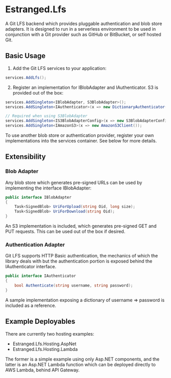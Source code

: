 # Estranged.Lfs
A Git LFS backend which provides pluggable authentication and blob store adapters. It is designed to run in a serverless environment to be used in conjunction with a Git provider such as GitHub or BitBucket, or self hosted Git.

## Basic Usage

1. Add the Git LFS services to your application:
```csharp
services.AddLfs();
```
2. Register an implementation for IBlobAdapter and IAuthenticator. S3 is provided out of the box:
```csharp
services.AddSingleton<IBlobAdapter, S3BlobAdapter>();
services.AddSingleton<IAuthenticator>(x => new DictionaryAuthenticator(new Dictionary<string, string> { { "username", "password" } }));

// Required when using S3BlobAdapter
services.AddSingleton<IS3BlobAdapterConfig>(x => new S3BlobAdapterConfig { Bucket = "estranged-lfs-test" });
services.AddSingleton<IAmazonS3>(x => new AmazonS3Client());
```
To use another blob store or authentication provider, register your own implementations into the services container. See below for more details.

## Extensibility

### Blob Adapter
Any blob store which generates pre-signed URLs can be used by implementing the interface IBlobAdapter:

```csharp
public interface IBlobAdapter
{
    Task<SignedBlob> UriForUpload(string Oid, long size);
    Task<SignedBlob> UriForDownload(string Oid);
}
```
An S3 implementation is included, which generates pre-signed GET and PUT requests. This can be used out of the box if desired.

### Authentication Adapter
Git LFS supports HTTP Basic authentication, the mechanics of which the library deals with but the authentication portion is exposed behind the IAuthenticator interface.

```csharp
public interface IAuthenticator
{
    bool Authenticate(string username, string password);
}
```
A sample implementation exposing a dictionary of username => password is included as a reference.

## Example Deployables
There are currently two hosting examples:
* Estranged.Lfs.Hosting.AspNet
* Estranged.Lfs.Hosting.Lambda

The former is a simple example using only Asp.NET components, and the latter is an Asp.NET Lambda function which can be deployed directly to AWS Lambda, behind API Gateway.

